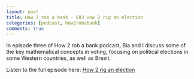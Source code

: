 ```yaml
---
layout: post
title: How 2 rob a bank - E03 How 2 rig an election
categories: [podcast, how2robabank]
comments: true
---
```


In episode three of How 2 rob a bank podcast, Bia and I discuss some of the key mathematical concepts in voting, focusing on political elections in some Western countries, as well as Brexit.

Listen to the full episode here: [How 2 rig an election](https://anchor.fm/how2robabank/episodes/How-2-rig-an-election-emtd5f)